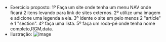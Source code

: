 * Exercicio proposto:
	1º Faça um site onde tenha um menu NAV onde ficará 2 itens levando para link de sites externos.
	2º utilize uma imagem e adicione uma legenda a ela.
	3º idente o site em pelo menos 2 "article" e 1 "section".
	4º faça uma lista.
	5º faça um roda-pé onde tenha nome completo,RGM,data.
* Ilustração:
	![image](https://user-images.githubusercontent.com/72357996/159861219-ad6f94c6-da03-4346-b61d-188f4f384f2e.png)
